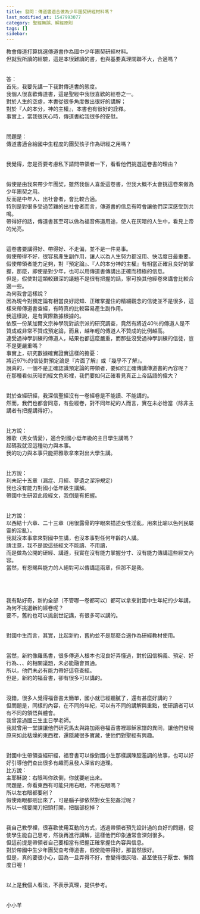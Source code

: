 ```yaml
---
title: 發問：傳道書適合做為少年團契研經材料嗎？
last_modified_at: 1547993077
category: 聖經無誤、解經原則
tags: []
sidebar: 
---
```


<p>教會傳道打算挑選傳道書作為國中少年團契研經材料。<br/>但就我所讀的經驗，這是本很難讀的書，也與基要真理關聯不大，合適嗎？<br/><!--more--><br/><br/>答：<br/>首先，我要先講一下我對傳道書的態度。<br/>我個人很喜歡傳道書，這是聖經中我很喜歡的經卷之一。<br/>對於人生的空虛，本書從很多角度做出很好的講解；<br/>對於『人的本分，神的主權』，本書也有很好的詮釋。<br/>事實上，當我很灰心時，傳道書給我很多的安慰。<br/> <br/><br/>問題是：<br/>傳道書適合給國中生程度的團契孩子作為研經之用嗎？<br/> <br/><br/>我覺得，您是否要考慮私下請問帶領者一下，看看他們挑選這卷書的理由？<br/> <br/><br/>假使是由我來帶少年團契，雖然我個人喜愛這卷書，但我大概不太會挑這卷來做為少年團契之用。<br/>反而是中年人、出社會者，會比較合適。<br/>特別是對很多受過苦難的出社會者而言，傳道書的信息有時會讓他們深深感受到共鳴。<br/>帶得好的話，傳道書甚至可以做為福音佈道用途，使人在灰暗的人生中，看見上帝的光亮。<br/> <br/><br/>這卷書要講得好、帶得好、不走偏，並不是一件易事。<br/>假使帶得不好，很容易產生副作用，讓人以為人生努力都沒用、快活度日最重要。<br/>假使帶領者能力足夠，對『預定論』、『人的本分神的主權』有相當正確且良好的掌握，那麼，即使是對少年，也可以用傳道書傳講出正確而積極的信息。<br/>但是，假使對這類較艱深的議題不是很有把握的話，寧可換其他經卷來講會比較合適一些。<br/>為何我會這樣說？<br/>因為現今對預定論有相當良好認知、正確掌握住的精細觀念的信徒並不是很多，這樣來帶傳道書查經，有時真的比較容易產生副作用。<br/>我這樣說，是有實際數據根據的。<br/>依照一份某加爾文宗神學院對該宗派的研究調查，竟然有將近40％的傳道人是不贊成或非常不贊成預定論，而且，越年輕的傳道人不贊成的比例越高。<br/>連受過神學訓練的傳道人，結果也都這麼嚴重，而那些沒受過神學訓練的信徒，豈不是更嚴重嗎？<br/>事實上，研究數據確實證實這樣的擔憂：<br/>將近97％的信徒對預定論是『片面了解』或『幾乎不了解』。<br/>說真的，一個不是正確認識預定論的帶領者，要如何正確傳講傳道書的內容呢？<br/>在那種看似灰暗的經文色彩裡，我們要如何正確看見真正上帝話語的偉大？<br/><br/><br/>對於查經研經，我深信聖經沒有一卷經卷是不能讀、不能講的。<br/>然而，我們也都會同意，有些經卷，對不同年紀的人而言，實在未必恰當（除非主講者有把握講得好）。<br/> <br/><br/>比方說：<br/>雅歌（男女情愛），適合對國小低年級的主日學生講嗎？<br/>起碼我就沒這種功力與本事。<br/>我的功力與本事只能把雅歌拿來對出大學生講。<br/><br/><br/>比方說：<br/>利未記十五章（漏症、月經、夢遺之潔淨規定）<br/>我也沒有能力對國小低年級生講解。<br/>帶國中生研習此段經文，我倒是有把握。<br/> <br/><br/>比方說：<br/>以西結十六章、二十三章（用很露骨的字眼來描述女性淫亂，用來比喻以色列民屬靈的淫亂）。<br/>我就沒本事拿來對國中生講，也沒本事對任何年齡的人講。<br/>請注意，我不是說這些經文不能讀、不用讀，<br/>而是做為公開的研經、講道，我實在沒有能力掌握分寸、沒有能力傳講這些經文內容。<br/>當然，有恩賜與能力的人絕對可以傳講這兩章，但那不是我。<br/> <br/><br/><br/><br/>我有點好奇，新約全部（不管哪一卷都可以）都可以拿來對國中生年紀的少年講，為何不挑選新約經卷呢？<br/>要不，舊約也可以挑創世記講，有很多可以講的。<br/> <br/><br/>對國中生而言，其實，比起新約，舊約並不是那麼合適作為研經教材使用。<br/> <br/><br/>當然，新約像羅馬書，很多傳道人根本也沒良好弄懂過，對於因信稱義、預定、好行為、、、的相關議題，未必能融會貫通。<br/>所以，他們未必有能力帶好這卷查經。<br/>但是，新約的福音書，卻有很多可以講的。<br/><br/><br/>沒錯，很多人覺得福音書太簡單，國小就已經聽膩了，還有甚麼好講的？<br/>但問題是，同樣的內容，在不同的年紀，可以有不同的講解與重點，使研讀者可以有不同的領悟與體會。<br/>我曾當過國三生主日學老師。<br/>我就曾用一堂課讓他們研究馬太與路加兩卷福音書裡耶穌家譜的異同，讓他們發現原來如此枯燥的東西裡，還隱藏很多寶藏，使他們對聖經有興趣。<br/><br/><br/>對國中生帶領查經研經，福音書可以像對國小生那樣講陳腔濫調的故事，也可以好好引導他們查出很多有趣而且發人深省的道理。<br/>比方說：<br/>主耶穌說：右眼叫你跌倒，你就要剜出來。<br/>問題是，你看東西有可能只用右眼，不用左眼嗎？<br/>所以左右眼都要剜？<br/>假使兩眼都剜出來了，可是腦子卻依然對女生犯姦淫呢？<br/>所以一樣要開刀把頭打開，把腦部挖掉？<br/> <br/><br/>我自己教學裡，很喜歡使用互動的方式，透過帶領者預先設計過的良好的問題，促使學生能自己思考，然後再進行講解，這樣他們印象通常會深刻很多。<br/> 但這前提是帶領者自己要相當有把握正確掌握住內容與信息。<br/>對於帶國中生少年團契查考傳道書，假使能帶得好，那當然很好。<br/>但是，真的要很小心，因為一旦弄得不好，會變得很灰暗、甚至使孩子厭世、懶惰度日喔！<br/> <br/> <br/>以上是我個人看法，不表示真理，提供參考。<br/><br/><br/>小小羊</p>